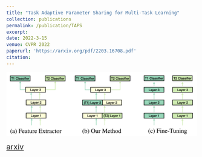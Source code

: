 ```yaml
---
title: "Task Adaptive Parameter Sharing for Multi-Task Learning"
collection: publications
permalink: /publication/TAPS
excerpt: 
date: 2022-3-15
venue: CVPR 2022
paperurl: 'https://arxiv.org/pdf/2203.16708.pdf'
citation: 
---
```

<p float="left">
<img src="/images/TAPS.png" width = "700"/>
</p>
<a style="font-size:20px" href="https://arxiv.org/pdf/2203.16708.pdf">arxiv</a>